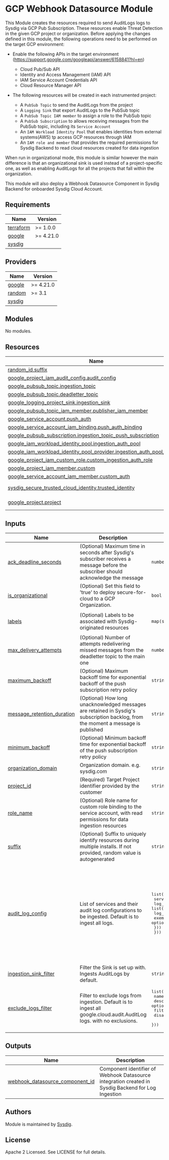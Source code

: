 # GCP Webhook Datasource Module

This Module creates the resources required to send AuditLogs logs to Sysdig via GCP Pub Subscription. These resources enable Threat Detection in the given GCP project or organization.
Before applying the changes defined in this module, the following operations need to be performed on the target GCP environment:

- Enable the following APIs in the target environment (https://support.google.com/googleapi/answer/6158841?hl=en)
    - Cloud Pub/Sub API
    - Identity and Access Management (IAM) API
    - IAM Service Account Credentials API
    - Cloud Resource Manager API

- The following resources will be created in each instrumented project:
    - A `PubSub Topic` to send the AuditLogs from the project
    - A `Logging Sink` that export AuditLogs to the PubSub topic
    - A `PubSub Topic IAM member` to assign a role to the PubSub topic
    - A `PubSub Subscription` to allows receiving messages from the PubSub topic, including its `Service Account`
    - An `IAM Workload Identity Pool` that enables identities from external systems(AWS) tp access GCP resources through IAM
    - An `IAM role and member` that provides the required permissions for Sysdig Backend to read cloud resources created for data ingestion

When run in organizational mode, this module is similar however the main difference is that an organizational sink is used
instead of a project-specific one, as well as enabling AuditLogs for all the projects that fall within the organization.

This module will also deploy a Webhook Datasource Component in Sysdig Backend for onboarded Sysdig Cloud Account.

<!-- BEGINNING OF PRE-COMMIT-TERRAFORM DOCS HOOK -->
## Requirements

| Name                                                                      | Version   |
|---------------------------------------------------------------------------|-----------|
| <a name="requirement_terraform"></a> [terraform](#requirement\_terraform) | >= 1.0.0  |
| <a name="requirement_google"></a> [google](#requirement\_google)          | >= 4.21.0 |
| <a name="requirement_sysdig"></a> [sysdig](#requirement\_sysdig)          |           |

## Providers

| Name                                                             | Version   |
|------------------------------------------------------------------|-----------|
| <a name="provider_google"></a> [google](#provider\_google)       | >= 4.21.0 |
| <a name="requirement_random"></a> [random](#requirement\_random) | >= 3.1    |
| <a name="requirement_sysdig"></a> [sysdig](#requirement\_sysdig) |           |


## Modules

No modules.

## Resources

| Name                                                                                                                                                                                                 | Type        |
|------------------------------------------------------------------------------------------------------------------------------------------------------------------------------------------------------|-------------|
| [random_id.suffix](https://registry.terraform.io/providers/hashicorp/random/latest/docs/resources/id)                                                                                                | resource    |
| [google_project_iam_audit_config.audit_config](https://registry.terraform.io/providers/hashicorp/google/3.0.0-beta.1/docs/resources/google_project_iam#google_project_iam_audit_config)              | resource    |
| [google_pubsub_topic.ingestion_topic](https://registry.terraform.io/providers/hashicorp/google/latest/docs/resources/pubsub_topic.html)                                                              | resource    |
| [google_pubsub_topic.deadletter_topic](https://registry.terraform.io/providers/hashicorp/google/latest/docs/resources/pubsub_topic.html)                                                             | resource    |
| [google_logging_project_sink.ingestion_sink](https://registry.terraform.io/providers/hashicorp/google/latest/docs/resources/logging_project_sink)                                                    | resource    |
| [google_pubsub_topic_iam_member.publisher_iam_member](https://registry.terraform.io/providers/hashicorp/google/latest/docs/resources/pubsub_topic_iam#google_pubsub_topic_iam_member)                | resource    |
| [google_service_account.push_auth](https://registry.terraform.io/providers/hashicorp/google/latest/docs/resources/google_service_account)                                                            | resource    |
| [google_service_account_iam_binding.push_auth_binding](https://registry.terraform.io/providers/hashicorp/google/latest/docs/resources/google_service_account_iam#google_service_account_iam_binding) | resource    |
| [google_pubsub_subscription.ingestion_topic_push_subscription](https://registry.terraform.io/providers/hashicorp/google/latest/docs/resources/pubsub_subscription.html)                              | resource    |
| [google_iam_workload_identity_pool.ingestion_auth_pool](https://registry.terraform.io/providers/hashicorp/google/latest/docs/resources/iam_workload_identity_pool)                                   | resource    |
| [google_iam_workload_identity_pool_provider.ingestion_auth_pool_provider](https://registry.terraform.io/providers/hashicorp/google/latest/docs/resources/iam_workload_identity_pool_provider)        | resource    |
| [google_project_iam_custom_role.custom_ingestion_auth_role](https://registry.terraform.io/providers/hashicorp/google/latest/docs/resources/google_project_iam_custom_role)                           | resource    |
| [google_project_iam_member.custom](https://registry.terraform.io/providers/hashicorp/google/3.22.0/docs/resources/google_project_iam#google_project_iam_member)                                      | resource    |
| [google_service_account_iam_member.custom_auth](https://registry.terraform.io/providers/hashicorp/google/latest/docs/resources/google_service_account_iam#google_service_account_iam_member)         | resource    |
| [sysdig_secure_trusted_cloud_identity.trusted_identity](https://registry.terraform.io/providers/sysdiglabs/sysdig/latest/docs/data-sources/secure_trusted_cloud_identity)                            | data source |
| [google_project.project](https://registry.terraform.io/providers/hashicorp/google/latest/docs/data-sources/project)                                                                                  | data source |

## Inputs

| Name | Description | Type | Default | Required |
|------|-------------|------|---------|:--------:|
| <a name="input_ack_deadline_seconds"></a> [ack\_deadline\_seconds](#input\_ack\_deadline\_seconds) | (Optional) Maximum time in seconds after Sysdig's subscriber receives a message before the subscriber should acknowledge the message | `number` | `60` | no |
| <a name="input_is_organizational"></a> [is\_organizational](#input\_is\_organizational) | (Optional) Set this field to 'true' to deploy secure-for-cloud to a GCP Organization. | `bool` | `false` | no |
| <a name="input_labels"></a> [labels](#input\_labels) | (Optional) Labels to be associated with Sysdig-originated resources | `map(string)` | <pre>{<br>  "originator": "sysdig"<br>}</pre> | no |
| <a name="input_max_delivery_attempts"></a> [max\_delivery\_attempts](#input\_max\_delivery\_attempts) | (Optional) Number of attempts redelivering missed messages from the deadletter topic to the main one | `number` | `5` | no |
| <a name="input_maximum_backoff"></a> [maximum\_backoff](#input\_maximum\_backoff) | (Optional) Maximum backoff time for exponential backoff of the push subscription retry policy | `string` | `"600s"` | no |
| <a name="input_message_retention_duration"></a> [message\_retention\_duration](#input\_message\_retention\_duration) | (Optional) How long unacknowledged messages are retained in Sysdig's subscription backlog, from the moment a message is published | `string` | `"604800s"` | no |
| <a name="input_minimum_backoff"></a> [minimum\_backoff](#input\_minimum\_backoff) | (Optional) Minimum backoff time for exponential backoff of the push subscription retry policy | `string` | `"10s"` | no |
| <a name="input_organization_domain"></a> [organization\_domain](#input\_organization\_domain) | Organization domain. e.g. sysdig.com | `string` | `""` | no |
| <a name="input_project_id"></a> [project\_id](#input\_project\_id) | (Required) Target Project identifier provided by the customer | `string` | n/a | yes |
| <a name="input_role_name"></a> [role\_name](#input\_role\_name) | (Optional) Role name for custom role binding to the service account, with read permissions for data ingestion resources | `string` | `"SysdigIngestionAuthRole"` | no |
| <a name="input_suffix"></a> [suffix](#input\_suffix) | (Optional) Suffix to uniquely identify resources during multiple installs. If not provided, random value is autogenerated | `string` | `null` | no |
| <a name="input_audit_log_config"></a> [audit\_log\_config](#input\_audit\_log\_config) | List of services and their audit log configurations to be ingested. Default is to ingest all logs. | <pre>list(object({<br>    service = string,<br>    log_config = list(object({<br>      log_type         = string,<br>      exempted_members = optional(list(string))<br>    }))<br>  }))</pre> | <pre>[<br>  {<br>    "log_config": [<br>      {<br>        "log_type": "ADMIN_READ"<br>      },<br>      {<br>        "log_type": "DATA_READ"<br>      },<br>      {<br>        "log_type": "DATA_WRITE"<br>      }<br>    ],<br>    "service": "allServices"<br>  }<br>]</pre> | no |
| <a name="ingestion_sink_filter"></a> [ingestion\_sink\_filter](#input\_ingestion\_sink\_filter) | Filter the Sink is set up with. Ingests AuditLogs by default. | `string` | `protoPayload.@type = "type.googleapis.com/google.cloud.audit.AuditLog"` | no |
| <a name="input_exclude_logs_filter"></a> [exclude\_logs\_filter](#input\_exclude\_logs\_filter) | Filter to exclude logs from ingestion. Default is to ingest all google.cloud.audit.AuditLog logs. with no exclusions. | <pre>list(object({<br>    name        = string,<br>    description = optional(string),<br>    filter      = string,<br>    disabled    = optional(bool)<br>  }))</pre> | `[]` | no |

## Outputs

| Name                                                                                                                            | Description                                                                                        |
|---------------------------------------------------------------------------------------------------------------------------------|----------------------------------------------------------------------------------------------------|
| <a name="output_webhook_datasource_component_id"></a> [webhook\_datasource\_component\_id](#webhook\_datasource\_component\_id) | Component identifier of Webhook Datasource integration created in Sysdig Backend for Log Ingestion |

<!-- END OF PRE-COMMIT-TERRAFORM DOCS HOOK -->

## Authors

Module is maintained by [Sysdig](https://sysdig.com).

## License

Apache 2 Licensed. See LICENSE for full details.
